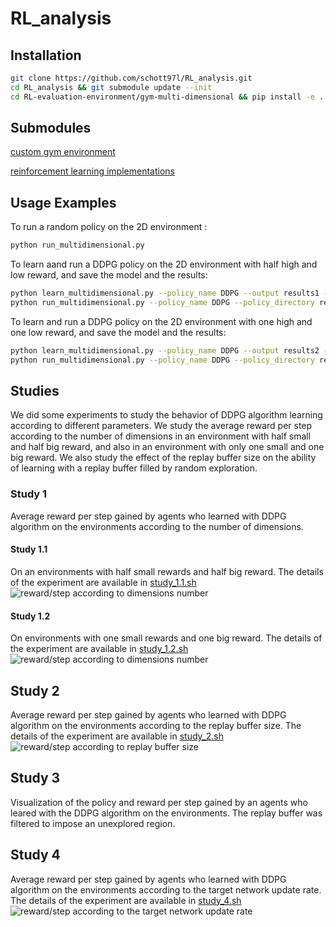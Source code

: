# RL_analysis

## Installation

```sh
git clone https://github.com/schott97l/RL_analysis.git
cd RL_analysis && git submodule update --init
cd RL-evaluation-environment/gym-multi-dimensional && pip install -e .
```

## Submodules

[custom gym environment](https://github.com/hroussille/RL-evaluation-environment)

[reinforcement learning implementations](https://github.com/schott97l/RL_implementations)

## Usage Examples
To run a random policy on the 2D environment :
```sh
python run_multidimensional.py
```

To learn aand run a DDPG policy on the 2D environment with half high and low reward, and save the model and the results:
```sh
python learn_multidimensional.py --policy_name DDPG --output results1 --save --high_reward_count half --low_reward_count half
python run_multidimensional.py --policy_name DDPG --policy_directory results1/models --high_reward_count half --low_reward_count half
```

To learn and run a DDPG policy on the 2D environment with one high and one low reward, and save the model and the results:
```sh
python learn_multidimensional.py --policy_name DDPG --output results2 --save --high_reward_count one --low_reward_count one
python run_multidimensional.py --policy_name DDPG --policy_directory results2/models --high_reward_count one --low_reward_count one
```

## Studies
We did some experiments to study the behavior of DDPG algorithm learning according to different parameters.
We study the average reward per step according to the number of dimensions in an environment with half small and half big reward, and also in an environment with only one small and one big reward. We also study the effect of the replay buffer size on the ability of learning with a replay buffer filled by random exploration.

### Study 1
Average reward per step gained by agents who learned with DDPG algorithm on the environments according to the number of dimensions.

#### Study 1.1
On an environments with half small rewards and half big reward.
The details of the experiment are available in [study_1.1.sh](https://github.com/schott97l/RL_analysis/blob/master/Studies/Study_1.1/study_1.1.sh)
![reward/step according to dimensions number](https://lh3.googleusercontent.com/IuhnrDTJpFqRgSwEEpvqcJ0OjNAOmRKf74HAU6bgqRTNsQlyExtfpBOWxsfhgewEtW4KgM5ZXGorPA)

#### Study 1.2
On environments with one small rewards and one big reward.
The details of the experiment are available in [study_1.2.sh](https://github.com/schott97l/RL_analysis/blob/master/Studies/Study_1.2/study_1.2.sh)
![reward/step according to dimensions number](https://lh3.googleusercontent.com/6RA4bFGruiqC0fdrqJW8i0jrsBkrW9RtNGl33_LsQ9Lf6B3Gova4oNEUVCUm1Gdsgydd85dvkui3jw)

## Study 2
Average reward per step gained by agents who learned with DDPG algorithm on the environments according to the replay buffer size.
The details of the experiment are available in [study_2.sh](https://github.com/schott97l/RL_analysis/blob/master/Studies/Study_2/study_2.sh)
![reward/step according to replay buffer size](https://lh3.googleusercontent.com/sm4Ng-SHe_RiyQZvN8TlS5EkxiwvlY2OqxLTQykvQ79OFHdaE3zyLw6sKTgSRJhIuvIoCm5klCQgPw )
## Study 3
Visualization of the policy and reward per step gained by an agents who leared with the DDPG algorithm on the environments.
The replay buffer was filtered to impose an unexplored region.

## Study 4
Average reward per step gained by agents who learned with DDPG algorithm on the environments according to the target network update rate.
The details of the experiment are available in [study_4.sh](https://github.com/schott97l/RL_analysis/blob/master/Studies/Study_4/study_4.sh)
![reward/step according to the target network update rate](https://lh3.googleusercontent.com/VJdtv-U66-MbyfVqLA1EOoyoQha5bEB9C6mQ5FUWHPFVwJj67T_Oq-4IT-_dIYPe1dPGwCL6RPdc9A)
